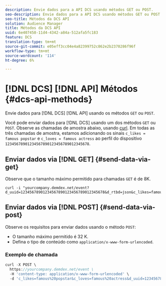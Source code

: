 ```yaml
---
description: Envie dados para a API DCS usando métodos GET ou POST.
seo-description: Envie dados para a API DCS usando métodos GET ou POST.
seo-title: Métodos da DCS API
solution: Audience Manager
title: Métodos da DCS API
uuid: 6e407458-11d4-4342-a84a-512afa5fc183
feature: DCS
translation-type: tm+mt
source-git-commit: e05eff3cc04e4a82399752c862e2b2370286f96f
workflow-type: tm+mt
source-wordcount: '114'
ht-degree: 6%

---
```



# [!DNL DCS] [!DNL API] Métodos {#dcs-api-methods}

Envie dados para [!DNL DCS] [!DNL API] usando os métodos `GET` ou `POST`.

Você pode enviar dados para [!DNL DCS] usando um dos métodos `GET` ou `POST`. Observe as chamadas de amostra abaixo, usando [curl](https://curl.haxx.se/). Em todas as três chamadas de amostra, estamos adicionando os sinais `c_likes = famous popstar` e `c_loves = famous actress` ao perfil do dispositivo `12345678901234567890123456789012345678`.

## Enviar dados via [!DNL GET] {#send-data-via-get}

Observe que o tamanho máximo permitido para chamadas `GET` é de 8K.

```
curl -i "yourcompany.demdex.net/event?d_uuid=12345678901234567890123456789012345678&d_rtbd=json&c_likes=famous%20popstar&c_loves=famous%20actress"
```

## Enviar dados via [!DNL POST] {#send-data-via-post}

Observe os requisitos para enviar dados usando o método `POST`:

* O tamanho máximo permitido é 32 K.
* Defina o tipo de conteúdo como `application/x-www-form-urlencoded`.

### Exemplo de chamada

```js
curl -X POST \
  https://yourcompany.demdex.net/event \
  -H 'content-type: application/x-www-form-urlencoded' \
  -d 'c_likes=famous%20popstar&c_loves=famous%20actress&d_uuid=12345678901234567890123456789012345678'
```
